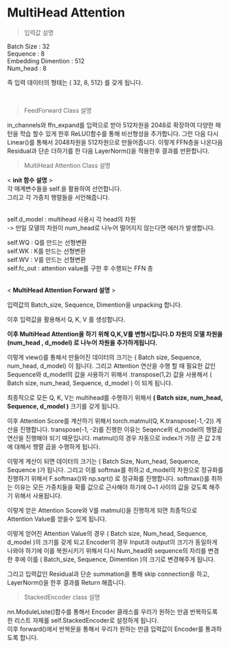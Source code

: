 # MultiHead Attention

> 입력값 설명

Batch Size : 32<br>
Sequence : 8<br>
Embedding Dimention : 512<br>
Num_head : 8<br>

즉 입력 데이터의 형태는 ( 32, 8, 512) 를 갖게 됩니다.

<br>

> FeedForward Class 설명

in_channels와 ffn_expand를 입력으로 받아 512차원을 2048로 확장하여 다양한 패턴을 학습 할수 있게 한후 ReLU()함수를 통해 비선형성을 추가합니다. 
그런 다음 다시 Linear()를 통해서 2048차원을 512차원으로 만들어줍니다. 이렇게 FFN층을 나온다음 Residual과 단순 더하기를 한 다음 LayerNorm()을 적용한후 결과를 반환합니다.


> MultiHead Attention Class 설명

< **init 함수 설명** > <br>
각 매계변수들을 self.을 활용하여 선언합니다.<br>
그리고 각 가중치 행렬들을 서언해줍니다.<br><br>

self.d_model : multihead 사용시 각 head의 차원 <br>
-> 만일 모델의 차원이 num_head로 나누어 떨어지지 않는다면 에러가 발생합니다. <br>

self.WQ : Q를 만드는 선형변환  <br>
self.WK : K를 만드는 선형변환 <br>
self.WV : V를 만드는 선형변환 <br>
self.fc_out : attention value를 구한 후 수행되는 FFN 층 <br>
<br>


< **MultiHead Attention Forward 설명** >

입력값의 Batch_size, Sequence, Dimention을 unpacking 합니다. <br>

이후 입력값을 활용해서 Q, K, V 를 생성합니다. <br>

**이후 MultiHead Attention을 하기 위해 Q,K,V를 변형시킵니다.D 차원의 모델 차원을 (num_head , d_model) 로 나누어 차원을 추가하게됩니다.** <br>

이렇게 view()를 통해서 만들어진 데이터의 크기는 ( Batch size, Sequence, num_head, d_model) 이 됩니다. 그리고 Attention 연산을 수행 할 때 필요한 값인 Sequence와 d_model의 값을 사용하기 위해서 .transpose(1,2) 값을 사용해서 ( Batch size, num_head, Sequence, d_model ) 이 되게 됩니다.

최종적으로 모든 Q, K, V는 multihead를 수행하기 위해서 **( Batch size, num_head, Sequence, d_model )** 크기를 갖게 됩니다.

이후 Attention Score를 계산하기 위해서 torch.matmul(Q, K.transpose(-1,-2)) 계산을 진행합니다. transpose(-1, -2)를 진행한 이유는 Seqence와 d_model의 행렬곱 연산을 진행해야 되기 때문입니다. matmul()의 경우 자동으로 index가 가장 큰 값 2개에 대해서 행렬 곱을 수행하게 됩니다.

이렇게 계산이 되면 데이터의 크기는 ( Batch Size, Num_head, Sequence, Sequence )가 됩니다.
그리고 이를 softmax를 취하고 d_model의 차원으로 정규화를 진행하기 위해서 F.softmax()와 np.sqrt() 로 정규화를 진행합니다. softmax()를 취하는 이유는 모든 가중치들을 확률 값으로 근사해야 하기에 0~1 사이의 값을 갖도록 해주기 위해서 사용됩니다.

이렇게 얻은 Attention Score와 V를 matmul()을 진행하게 되면 최종적으로 Attention Value를 얻을수 있게 됩니다.

이렇게 얻어진 Attention Value의 경우 ( Batch size, Num_head, Sequence, d_model )의 크기를 갖게 되고 Encoder의 경우 Input과 output의 크기가 동일하게 나와야 하기에 이를 복원시키기 위해서 다시 Num_head와 sequence의 자리를 변경한 후에 이를 ( Batch_size, Sequence, Dimention )의 크기로 변경해주게 됩니다.

그리고 입력값인 Residual과 단순 summation을 통해 skip connection을 하고, LayerNorm()을 한후 결과를 Return 해줍니다.


> StackedEncoder class 설명

nn.ModuleListe()함수를 통해서 Encoder 클래스를 우리가 원하는 만큼 반복하도록 한 리스트 자체를 self.StackedEncoder로 설정하게 됩니다.<br>
이후 forward()에서 반복문을 통해서 우리가 원하는 만큼 입력값이 Encoder를 통과하도록 합니다.
